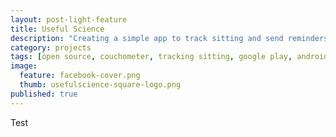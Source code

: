 ```yaml
---
layout: post-light-feature
title: Useful Science
description: "Creating a simple app to track sitting and send reminders to move around."
category: projects
tags: [open source, couchometer, tracking sitting, google play, android app, app, inactivity tracking, movement alarm, inactivity alarm]
image:
  feature: facebook-cover.png
  thumb: usefulscience-square-logo.png
published: true
---
```


Test